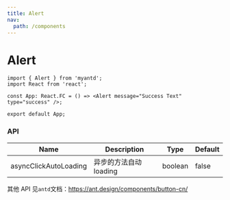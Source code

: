 ```yaml
---
title: Alert
nav:
  path: /components
---
```


# Alert

```tsx
import { Alert } from 'myantd';
import React from 'react';

const App: React.FC = () => <Alert message="Success Text" type="success" />;

export default App;
```

### API

| Name                  | Description            | Type    | Default |
| --------------------- | ---------------------- | ------- | ------- |
| asyncClickAutoLoading | 异步的方法自动 loading | boolean | false   |

其他 API 见`antd`文档：https://ant.design/components/button-cn/
